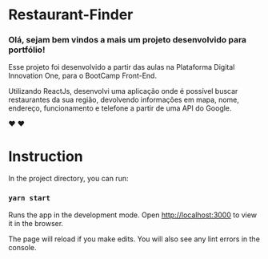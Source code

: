 # Restaurant-Finder

### Olá, sejam bem vindos a mais um projeto desenvolvido para portfólio!

Esse projeto foi desenvolvido a partir das aulas na Plataforma Digital Innovation One, para o BootCamp Front-End.

Utilizando ReactJs, desenvolvi uma aplicação onde é possível buscar restaurantes da sua região, devolvendo informações em mapa, nome, endereço, funcionamento e telefone a partir de uma API do Google.

❤️ ❤️



#  Instruction

In the project directory, you can run:

### `yarn start`

Runs the app in the development mode.
Open [http://localhost:3000](http://localhost:3000/) to view it in the browser.

The page will reload if you make edits.
You will also see any lint errors in the console.
